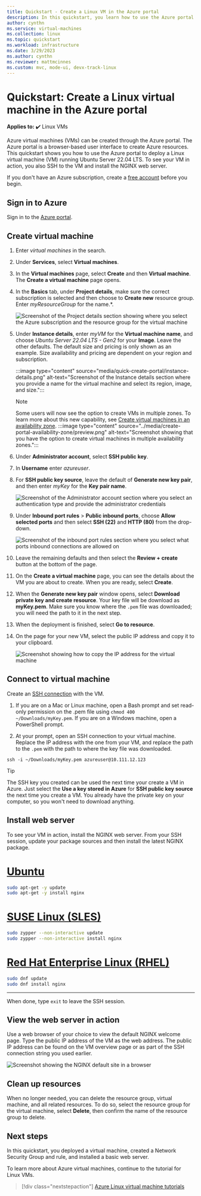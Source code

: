 ```yaml
---
title: Quickstart - Create a Linux VM in the Azure portal
description: In this quickstart, you learn how to use the Azure portal to create a Linux virtual machine.
author: cynthn
ms.service: virtual-machines
ms.collection: linux
ms.topic: quickstart
ms.workload: infrastructure
ms.date: 3/29/2023
ms.author: cynthn
ms.reviewer: mattmcinnes
ms.custom: mvc, mode-ui, devx-track-linux
---
```


# Quickstart: Create a Linux virtual machine in the Azure portal

**Applies to:** :heavy_check_mark: Linux VMs

Azure virtual machines (VMs) can be created through the Azure portal. The Azure portal is a browser-based user interface to create Azure resources. This quickstart shows you how to use the Azure portal to deploy a Linux virtual machine (VM) running Ubuntu Server 22.04 LTS. To see your VM in action, you also SSH to the VM and install the NGINX web server.

If you don't have an Azure subscription, create a [free account](https://azure.microsoft.com/free/?WT.mc_id=A261C142F) before you begin.

## Sign in to Azure

Sign in to the [Azure portal](https://portal.azure.com).

## Create virtual machine

1. Enter *virtual machines* in the search.
1. Under **Services**, select **Virtual machines**.
1. In the **Virtual machines** page, select **Create** and then **Virtual machine**.  The **Create a virtual machine** page opens.

1. In the **Basics** tab, under **Project details**, make sure the correct subscription is selected and then choose to **Create new** resource group. Enter *myResourceGroup* for the name.*. 

	![Screenshot of the Project details section showing where you select the Azure subscription and the resource group for the virtual machine](./media/quick-create-portal/project-details.png)

1. Under **Instance details**, enter *myVM* for the **Virtual machine name**, and choose *Ubuntu Server 22.04 LTS - Gen2* for your **Image**. Leave the other defaults. The default size and pricing is only shown as an example. Size availability and pricing are dependent on your region and subscription.

    :::image type="content" source="media/quick-create-portal/instance-details.png" alt-text="Screenshot of the Instance details section where you provide a name for the virtual machine and select its region, image, and size.":::

    > [!NOTE]
    > Some users will now see the option to create VMs in multiple zones. To learn more about this new capability, see [Create virtual machines in an availability zone](../create-portal-availability-zone.md).
    > :::image type="content" source="../media/create-portal-availability-zone/preview.png" alt-text="Screenshot showing that you have the option to create virtual machines in multiple availability zones.":::


1. Under **Administrator account**, select **SSH public key**.

1. In **Username** enter *azureuser*.

1. For **SSH public key source**, leave the default of **Generate new key pair**, and then enter *myKey* for the **Key pair name**.

    ![Screenshot of the Administrator account section where you select an authentication type and provide the administrator credentials](./media/quick-create-portal/administrator-account.png)

1. Under **Inbound port rules** > **Public inbound ports**, choose **Allow selected ports** and then select **SSH (22)** and **HTTP (80)** from the drop-down. 

	![Screenshot of the inbound port rules section where you select what ports inbound connections are allowed on](./media/quick-create-portal/inbound-port-rules.png)

1. Leave the remaining defaults and then select the **Review + create** button at the bottom of the page.

1. On the **Create a virtual machine** page, you can see the details about the VM you are about to create. When you are ready, select **Create**.

1. When the **Generate new key pair** window opens, select **Download private key and create resource**. Your key file will be download as **myKey.pem**. Make sure you know where the `.pem` file was downloaded; you will need the path to it in the next step.

1. When the deployment is finished, select **Go to resource**.

1. On the page for your new VM, select the public IP address and copy it to your clipboard.


	![Screenshot showing how to copy the IP address for the virtual machine](./media/quick-create-portal/ip-address.png)


## Connect to virtual machine

Create an [SSH connection](/azure/virtual-machines/linux-vm-connect) with the VM.

1. If you are on a Mac or Linux machine, open a Bash prompt and set read-only permission on the .pem file using `chmod 400 ~/Downloads/myKey.pem`. If you are on a Windows machine, open a PowerShell prompt. 

1. At your prompt, open an SSH connection to your virtual machine. Replace the IP address with the one from your VM, and replace the path to the `.pem` with the path to where the key file was downloaded.

```console
ssh -i ~/Downloads/myKey.pem azureuser@10.111.12.123
```

> [!TIP]
> The SSH key you created can be used the next time your create a VM in Azure. Just select the **Use a key stored in Azure** for **SSH public key source** the next time you create a VM. You already have the private key on your computer, so you won't need to download anything.

## Install web server

To see your VM in action, install the NGINX web server. From your SSH session, update your package sources and then install the latest NGINX package.

# [Ubuntu](#tab/ubuntu)

```bash
sudo apt-get -y update
sudo apt-get -y install nginx
```

# [SUSE Linux (SLES)](#tab/SLES)

```bash
sudo zypper --non-interactive update
sudo zypper --non-interactive install nginx
```

# [Red Hat Enterprise Linux (RHEL)](#tab/rhel)

```bash
sudo dnf update
sudo dnf install nginx
```
---
When done, type `exit` to leave the SSH session.


## View the web server in action

Use a web browser of your choice to view the default NGINX welcome page. Type the public IP address of the VM as the web address. The public IP address can be found on the VM overview page or as part of the SSH connection string you used earlier.

![Screenshot showing the NGINX default site in a browser](./media/quick-create-portal/nginx.png)

## Clean up resources

When no longer needed, you can delete the resource group, virtual machine, and all related resources. To do so, select the resource group for the virtual machine, select **Delete**, then confirm the name of the resource group to delete.

## Next steps

In this quickstart, you deployed a virtual machine, created a Network Security Group and rule, and installed a basic web server.

To learn more about Azure virtual machines, continue to the tutorial for Linux VMs.

> [!div class="nextstepaction"]
> [Azure Linux virtual machine tutorials](./tutorial-manage-vm.md)
